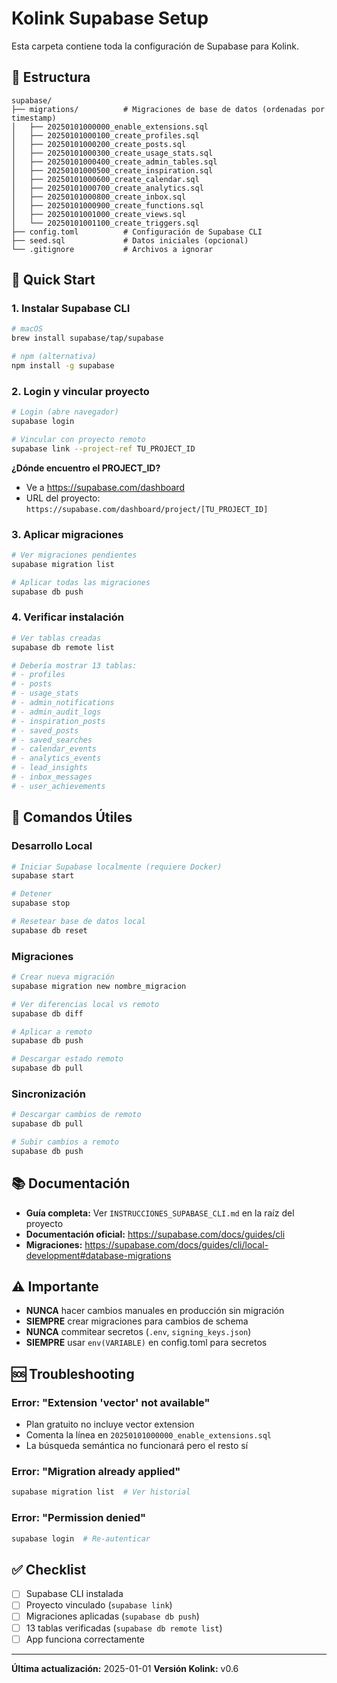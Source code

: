 # Kolink Supabase Setup

Esta carpeta contiene toda la configuración de Supabase para Kolink.

## 📁 Estructura

```
supabase/
├── migrations/          # Migraciones de base de datos (ordenadas por timestamp)
│   ├── 20250101000000_enable_extensions.sql
│   ├── 20250101000100_create_profiles.sql
│   ├── 20250101000200_create_posts.sql
│   ├── 20250101000300_create_usage_stats.sql
│   ├── 20250101000400_create_admin_tables.sql
│   ├── 20250101000500_create_inspiration.sql
│   ├── 20250101000600_create_calendar.sql
│   ├── 20250101000700_create_analytics.sql
│   ├── 20250101000800_create_inbox.sql
│   ├── 20250101000900_create_functions.sql
│   ├── 20250101001000_create_views.sql
│   └── 20250101001100_create_triggers.sql
├── config.toml          # Configuración de Supabase CLI
├── seed.sql             # Datos iniciales (opcional)
└── .gitignore           # Archivos a ignorar

```

## 🚀 Quick Start

### 1. Instalar Supabase CLI

```bash
# macOS
brew install supabase/tap/supabase

# npm (alternativa)
npm install -g supabase
```

### 2. Login y vincular proyecto

```bash
# Login (abre navegador)
supabase login

# Vincular con proyecto remoto
supabase link --project-ref TU_PROJECT_ID
```

**¿Dónde encuentro el PROJECT_ID?**
- Ve a https://supabase.com/dashboard
- URL del proyecto: `https://supabase.com/dashboard/project/[TU_PROJECT_ID]`

### 3. Aplicar migraciones

```bash
# Ver migraciones pendientes
supabase migration list

# Aplicar todas las migraciones
supabase db push
```

### 4. Verificar instalación

```bash
# Ver tablas creadas
supabase db remote list

# Debería mostrar 13 tablas:
# - profiles
# - posts
# - usage_stats
# - admin_notifications
# - admin_audit_logs
# - inspiration_posts
# - saved_posts
# - saved_searches
# - calendar_events
# - analytics_events
# - lead_insights
# - inbox_messages
# - user_achievements
```

## 🔧 Comandos Útiles

### Desarrollo Local

```bash
# Iniciar Supabase localmente (requiere Docker)
supabase start

# Detener
supabase stop

# Resetear base de datos local
supabase db reset
```

### Migraciones

```bash
# Crear nueva migración
supabase migration new nombre_migracion

# Ver diferencias local vs remoto
supabase db diff

# Aplicar a remoto
supabase db push

# Descargar estado remoto
supabase db pull
```

### Sincronización

```bash
# Descargar cambios de remoto
supabase db pull

# Subir cambios a remoto
supabase db push
```

## 📚 Documentación

- **Guía completa:** Ver `INSTRUCCIONES_SUPABASE_CLI.md` en la raíz del proyecto
- **Documentación oficial:** https://supabase.com/docs/guides/cli
- **Migraciones:** https://supabase.com/docs/guides/cli/local-development#database-migrations

## ⚠️ Importante

- **NUNCA** hacer cambios manuales en producción sin migración
- **SIEMPRE** crear migraciones para cambios de schema
- **NUNCA** commitear secretos (`.env`, `signing_keys.json`)
- **SIEMPRE** usar `env(VARIABLE)` en config.toml para secretos

## 🆘 Troubleshooting

### Error: "Extension 'vector' not available"
- Plan gratuito no incluye vector extension
- Comenta la línea en `20250101000000_enable_extensions.sql`
- La búsqueda semántica no funcionará pero el resto sí

### Error: "Migration already applied"
```bash
supabase migration list  # Ver historial
```

### Error: "Permission denied"
```bash
supabase login  # Re-autenticar
```

## ✅ Checklist

- [ ] Supabase CLI instalada
- [ ] Proyecto vinculado (`supabase link`)
- [ ] Migraciones aplicadas (`supabase db push`)
- [ ] 13 tablas verificadas (`supabase db remote list`)
- [ ] App funciona correctamente

---

**Última actualización:** 2025-01-01
**Versión Kolink:** v0.6
